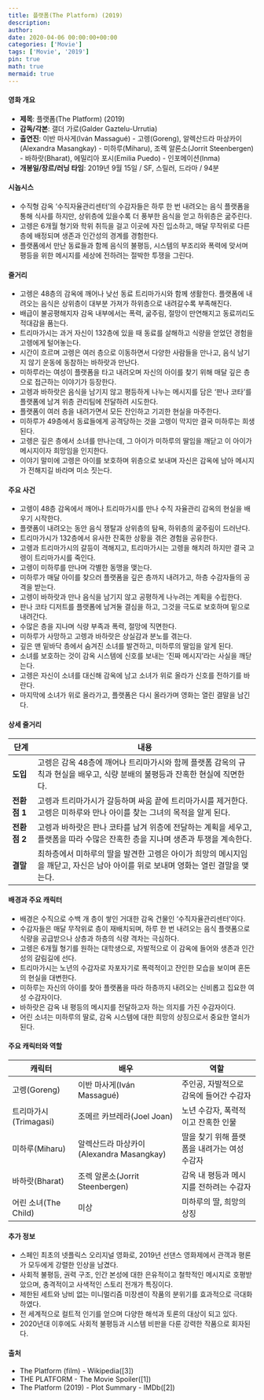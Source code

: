 ```yaml
---
title: 플랫폼(The Platform) (2019)
description: 
author: 
date: 2020-04-06 00:00:00+00:00
categories: ['Movie']
tags: ['Movie', '2019']
pin: true
math: true
mermaid: true
---
```

#### 영화 개요

- **제목**: 플랫폼(The Platform) (2019)  
- **감독/각본**: 갤더 가로(Galder Gaztelu-Urrutia)  
- **출연진**: 이반 마사게(Iván Massagué) - 고렝(Goreng), 알렉산드라 마상카이(Alexandra Masangkay) - 미하루(Miharu), 조렉 알론소(Jorrit Steenbergen) - 바하랏(Bharat), 에밀리아 포시(Emilia Puedo) - 인포메이션(Inma)  
- **개봉일/장르/러닝 타임**: 2019년 9월 15일 / SF, 스릴러, 드라마 / 94분  

#### 시놉시스

- 수직형 감옥 ‘수직자율관리센터’의 수감자들은 하루 한 번 내려오는 음식 플랫폼을 통해 식사를 하지만, 상위층에 있을수록 더 풍부한 음식을 얻고 하위층은 굶주린다.  
- 고렝은 6개월 형기와 학위 취득을 걸고 이곳에 자진 입소하고, 매달 무작위로 다른 층에 배정되며 생존과 인간성의 경계를 경험한다.  
- 플랫폼에서 만난 동료들과 함께 음식의 불평등, 시스템의 부조리와 폭력에 맞서며 평등을 위한 메시지를 세상에 전하려는 절박한 투쟁을 그린다.  

#### 줄거리

- 고렝은 48층의 감옥에 깨어나 낮선 동료 트리마가시와 함께 생활한다. 플랫폼에 내려오는 음식은 상위층이 대부분 가져가 하위층으로 내려갈수록 부족해진다.  
- 배급이 불공평해지자 감옥 내부에서는 폭력, 굶주림, 절망이 만연해지고 동료끼리도 적대감을 품는다.  
- 트리마가시는 과거 자신이 132층에 있을 때 동료를 살해하고 식량을 얻었던 경험을 고렝에게 털어놓는다.  
- 시간이 흐르며 고렝은 여러 층으로 이동하면서 다양한 사람들을 만나고, 음식 남기지 않기 운동에 동참하는 바하랏과 만난다.  
- 미하루라는 여성이 플랫폼을 타고 내려오며 자신의 아이를 찾기 위해 매달 깊은 층으로 접근하는 이야기가 등장한다.  
- 고렝과 바하랏은 음식을 남기지 않고 평등하게 나누는 메시지를 담은 ‘판나 코타’를 플랫폼에 남겨 위층 관리팀에 전달하려 시도한다.  
- 플랫폼이 여러 층을 내려가면서 모든 잔인하고 기괴한 현실을 마주한다.  
- 미하루가 49층에서 동료들에게 공격당하는 것을 고렝이 막지만 결국 미하루는 희생된다.  
- 고렝은 깊은 층에서 소녀를 만나는데, 그 아이가 미하루의 딸임을 깨닫고 이 아이가 메시지이자 희망임을 인지한다.  
- 이야기 말미에 고렝은 아이를 보호하며 위층으로 보내며 자신은 감옥에 남아 메시지가 전해지길 바라며 미소 짓는다.  

#### 주요 사건

- 고렝이 48층 감옥에서 깨어나 트리마가시를 만나 수직 자율관리 감옥의 현실을 배우기 시작한다.  
- 플랫폼이 내려오는 동안 음식 쟁탈과 상위층의 탐욕, 하위층의 굶주림이 드러난다.  
- 트리마가시가 132층에서 유사한 잔혹한 상황을 겪은 경험을 공유한다.  
- 고렝과 트리마가시의 갈등이 격해지고, 트리마가시는 고렝을 해치려 하지만 결국 고렝이 트리마가시를 죽인다.  
- 고렝이 미하루를 만나며 각별한 동맹을 맺는다.  
- 미하루가 매달 아이를 찾으러 플랫폼을 깊은 층까지 내려가고, 하층 수감자들의 공격을 받는다.  
- 고렝이 바하랏과 만나 음식을 남기지 않고 공평하게 나누려는 계획을 수립한다.  
- 판나 코타 디저트를 플랫폼에 남겨둘 결심을 하고, 그것을 극도로 보호하며 밑으로 내려간다.  
- 수많은 층을 지나며 식량 부족과 폭력, 절망에 직면한다.  
- 미하루가 사망하고 고렝과 바하랏은 상실감과 분노를 겪는다.  
- 깊은 맨 밑바닥 층에서 숨겨진 소녀를 발견하고, 미하루의 딸임을 알게 된다.  
- 소녀를 보호하는 것이 감옥 시스템에 신호를 보내는 ‘진짜 메시지’라는 사실을 깨닫는다.  
- 고렝은 자신이 소녀를 대신해 감옥에 남고 소녀가 위로 올라가 신호를 전하기를 바란다.  
- 마지막에 소녀가 위로 올라가고, 플랫폼은 다시 올라가며 영화는 열린 결말을 남긴다.  

#### 상세 줄거리

| **단계** | **내용** |
|----------|----------|
| **도입** | 고렝은 감옥 48층에 깨어나 트리마가시와 함께 플랫폼 감옥의 규칙과 현실을 배우고, 식량 분배의 불평등과 잔혹한 현실에 직면한다. |
| **전환점 1** | 고렝과 트리마가시가 갈등하며 싸움 끝에 트리마가시를 제거한다. 고렝은 미하루와 만나 아이를 찾는 그녀의 목적을 알게 된다. |
| **전환점 2** | 고렝과 바하랏은 판나 코타를 남겨 위층에 전달하는 계획을 세우고, 플랫폼을 따라 수많은 잔혹한 층을 지나며 생존과 투쟁을 계속한다. |
| **결말** | 최하층에서 미하루의 딸을 발견한 고렝은 아이가 희망의 메시지임을 깨닫고, 자신은 남아 아이를 위로 보내며 영화는 열린 결말을 맺는다. |

#### 배경과 주요 캐릭터

- 배경은 수직으로 수백 개 층이 쌓인 거대한 감옥 건물인 ‘수직자율관리센터’이다.  
- 수감자들은 매달 무작위로 층이 재배치되며, 하루 한 번 내려오는 음식 플랫폼으로 식량을 공급받으나 상층과 하층의 식량 격차는 극심하다.  
- 고렝은 6개월 형기를 원하는 대학생으로, 자발적으로 이 감옥에 들어와 생존과 인간성의 갈림길에 선다.  
- 트리마가시는 노년의 수감자로 자포자기로 폭력적이고 잔인한 모습을 보이며 혼돈의 현실을 대변한다.  
- 미하루는 자신의 아이를 찾아 플랫폼을 따라 하층까지 내려오는 신비롭고 집요한 여성 수감자이다.  
- 바하랏은 감옥 내 평등의 메시지를 전달하고자 하는 의지를 가진 수감자이다.  
- 어린 소녀는 미하루의 딸로, 감옥 시스템에 대한 희망의 상징으로서 중요한 열쇠가 된다.  

#### 주요 캐릭터와 역할

| **캐릭터** | **배우** | **역할** |
|------------|----------|----------|
| 고렝(Goreng) | 이반 마사게(Iván Massagué) | 주인공, 자발적으로 감옥에 들어간 수감자 |
| 트리마가시(Trimagasi) | 조메르 카브레라(Joel Joan) | 노년 수감자, 폭력적이고 잔혹한 인물 |
| 미하루(Miharu) | 알렉산드라 마상카이(Alexandra Masangkay) | 딸을 찾기 위해 플랫폼을 내려가는 여성 수감자 |
| 바하랏(Bharat) | 조렉 알론소(Jorrit Steenbergen) | 감옥 내 평등과 메시지를 전하려는 수감자 |
| 어린 소녀(The Child) | 미상 | 미하루의 딸, 희망의 상징 |

#### 추가 정보

- 스페인 최초의 넷플릭스 오리지널 영화로, 2019년 선댄스 영화제에서 관객과 평론가 모두에게 강렬한 인상을 남겼다.  
- 사회적 불평등, 권력 구조, 인간 본성에 대한 은유적이고 철학적인 메시지로 호평받았으며, 충격적이고 사색적인 스토리 전개가 특징이다.  
- 제한된 세트와 낭비 없는 미니멀리즘 미장센이 작품의 분위기를 효과적으로 극대화하였다.  
- 전 세계적으로 컬트적 인기를 얻으며 다양한 해석과 토론의 대상이 되고 있다.  
- 2020년대 이후에도 사회적 불평등과 시스템 비판을 다룬 강력한 작품으로 회자된다.  

#### 출처

- The Platform (film) - Wikipedia([3])  
- THE PLATFORM - The Movie Spoiler([1])  
- The Platform (2019) - Plot Summary - IMDb([2])
